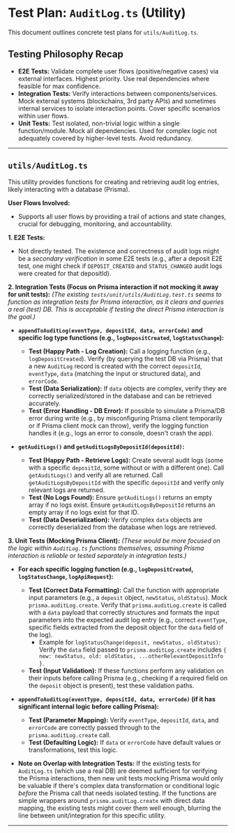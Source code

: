 # Test Plan: `AuditLog.ts` (Utility)

This document outlines concrete test plans for `utils/AuditLog.ts`.

## Testing Philosophy Recap

- **E2E Tests:** Validate complete user flows (positive/negative cases) via external interfaces. Highest priority. Use real dependencies where feasible for max confidence.
- **Integration Tests:** Verify interactions between components/services. Mock external systems (blockchains, 3rd party APIs) and sometimes internal services to isolate interaction points. Cover specific scenarios within user flows.
- **Unit Tests:** Test isolated, non-trivial logic within a single function/module. Mock all dependencies. Used for complex logic not adequately covered by higher-level tests. Avoid redundancy.

---

## `utils/AuditLog.ts`

This utility provides functions for creating and retrieving audit log entries, likely interacting with a database (Prisma).

**User Flows Involved:**

- Supports all user flows by providing a trail of actions and state changes, crucial for debugging, monitoring, and accountability.

**1. E2E Tests:**

- Not directly tested. The existence and correctness of audit logs might be a _secondary verification_ in some E2E tests (e.g., after a deposit E2E test, one might check if `DEPOSIT_CREATED` and `STATUS_CHANGED` audit logs were created for that depositId).

**2. Integration Tests (Focus on Prisma interaction if not mocking it away for unit tests):**
_(The existing `tests/unit/utils/AuditLog.test.ts` seems to function as integration tests for Prisma interaction, as it clears and queries a real (test) DB. This is acceptable if testing the direct Prisma interaction is the goal.)_

- **`appendToAuditLog(eventType, depositId, data, errorCode)` and specific log type functions (e.g., `logDepositCreated`, `logStatusChange`):**

  - **Test (Happy Path - Log Creation):** Call a logging function (e.g., `logDepositCreated`). Verify (by querying the test DB via Prisma) that a new `AuditLog` record is created with the correct `depositId`, `eventType`, `data` (matching the input or structured data), and `errorCode`.
  - **Test (Data Serialization):** If `data` objects are complex, verify they are correctly serialized/stored in the database and can be retrieved accurately.
  - **Test (Error Handling - DB Error):** If possible to simulate a Prisma/DB error during write (e.g., by misconfiguring Prisma client temporarily or if Prisma client mock can throw), verify the logging function handles it (e.g., logs an error to console, doesn't crash the app).

- **`getAuditLogs()` and `getAuditLogsByDepositId(depositId)`:**
  - **Test (Happy Path - Retrieve Logs):** Create several audit logs (some with a specific `depositId`, some without or with a different one). Call `getAuditLogs()` and verify all are returned. Call `getAuditLogsByDepositId` with the specific `depositId` and verify only relevant logs are returned.
  - **Test (No Logs Found):** Ensure `getAuditLogs()` returns an empty array if no logs exist. Ensure `getAuditLogsByDepositId` returns an empty array if no logs exist for that ID.
  - **Test (Data Deserialization):** Verify complex `data` objects are correctly deserialized from the database when logs are retrieved.

**3. Unit Tests (Mocking Prisma Client):**
_(These would be more focused on the logic within `AuditLog.ts` functions themselves, assuming Prisma interaction is reliable or tested separately in integration tests.)_

- **For each specific logging function (e.g., `logDepositCreated`, `logStatusChange`, `logApiRequest`):**

  - **Test (Correct Data Formatting):** Call the function with appropriate input parameters (e.g., a `deposit` object, `newStatus`, `oldStatus`). Mock `prisma.auditLog.create`. Verify that `prisma.auditLog.create` is called with a `data` payload that correctly structures and formats the input parameters into the expected audit log entry (e.g., correct `eventType`, specific fields extracted from the deposit object for the `data` field of the log).
    - Example for `logStatusChange(deposit, newStatus, oldStatus)`: Verify the `data` field passed to `prisma.auditLog.create` includes `{ new: newStatus, old: oldStatus, ...otherRelevantDepositInfo }`.
  - **Test (Input Validation):** If these functions perform any validation on their inputs before calling Prisma (e.g., checking if a required field on the `deposit` object is present), test these validation paths.

- **`appendToAuditLog(eventType, depositId, data, errorCode)` (if it has significant internal logic before calling Prisma):**

  - **Test (Parameter Mapping):** Verify `eventType`, `depositId`, `data`, and `errorCode` are correctly passed through to the `prisma.auditLog.create` call.
  - **Test (Defaulting Logic):** If `data` or `errorCode` have default values or transformations, test this logic.

- **Note on Overlap with Integration Tests:** If the existing tests for `AuditLog.ts` (which use a real DB) are deemed sufficient for verifying the Prisma interactions, then new unit tests mocking Prisma would only be valuable if there's complex data transformation or conditional logic _before_ the Prisma call that needs isolated testing. If the functions are simple wrappers around `prisma.auditLog.create` with direct data mapping, the existing tests might cover them well enough, blurring the line between unit/integration for this specific utility.

---
